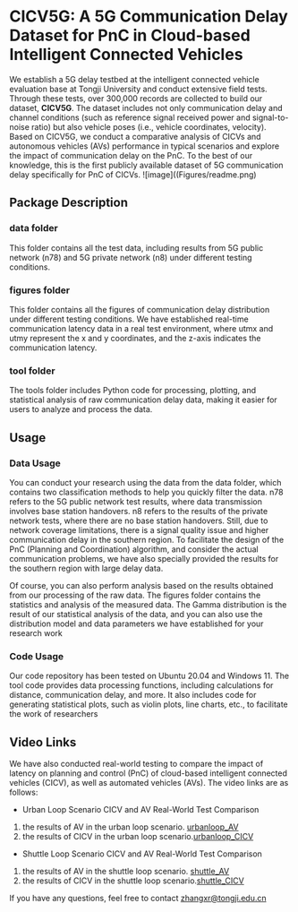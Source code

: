 # CICV5G: A 5G Communication Delay Dataset for PnC in Cloud-based Intelligent Connected Vehicles
  We establish a 5G delay testbed at the intelligent connected vehicle evaluation base at Tongji University and conduct extensive field tests. Through these tests, over 300,000 records are collected to build our dataset, **CICV5G**. The dataset includes not only communication delay and channel conditions (such as reference signal received power and signal-to-noise ratio) but also vehicle poses (i.e., vehicle coordinates, velocity). Based on CICV5G, we conduct a comparative analysis of CICVs and autonomous vehicles (AVs) performance in typical scenarios and explore the impact of communication delay on the PnC. To the best of our knowledge, this is the first publicly available dataset of 5G communication delay specifically for PnC of CICVs.
![image]((Figures/readme.png)
## Package Description
### data folder 
  This folder contains all the test data, including results from 5G public network (n78) and 5G private network (n8) under different testing conditions.

### figures folder
  This folder contains all the figures of communication delay distribution under different testing conditions. We have established real-time communication latency data in a real test environment, where utmx and utmy represent the x and y coordinates, and the z-axis indicates the communication latency.

### tool folder
  The tools folder includes Python code for processing, plotting, and statistical analysis of raw communication delay data, making it easier for users to analyze and process the data.
## Usage
### Data Usage
  You can conduct your research using the data from the data folder, which contains two classification methods to help you quickly filter the data. n78 refers to the 5G public network test results, where data transmission involves base station handovers. n8 refers to the results of the private network tests, where there are no base station handovers. Still, due to network coverage limitations, there is a signal quality issue and higher communication delay in the southern region. To facilitate the design of the PnC (Planning and Coordination) algorithm, and consider the actual communication problems, we have also specially provided the results for the southern region with large delay data.  
    
  Of course, you can also perform analysis based on the results obtained from our processing of the raw data. The figures folder contains the statistics and analysis of the measured data. The Gamma distribution is the result of our statistical analysis of the data, and you can also use the distribution model and data parameters we have established for your research work
### Code Usage
Our code repository has been tested on Ubuntu 20.04 and Windows 11. The tool code provides data processing functions, including calculations for distance, communication delay, and more. It also includes code for generating statistical plots, such as violin plots, line charts, etc., to facilitate the work of researchers
## Video Links
We have also conducted real-world testing to compare the impact of latency on planning and control (PnC) of cloud-based intelligent connected vehicles (CICV), as well as automated vehicles (AVs). The video links are as follows:
+ Urban Loop Scenario CICV and AV Real-World Test Comparison
1. the results of AV in the urban loop scenario. [urbanloop_AV](https://youtu.be/ASDVWeAMCp4)
2. the results of CICV in the urban loop scenario.[urbanloop_CICV](https://youtu.be/wY-nLKXZwNk)
+ Shuttle Loop Scenario CICV and AV Real-World Test Comparison
1. the results of AV in the shuttle loop scenario. [shuttle_AV](https://youtu.be/8yW_RCdmDTc)
2. the results of CICV in the shuttle loop scenario.[shuttle_CICV](https://youtu.be/-7OEzwrUfpw)

If you have any questions, feel free to contact zhangxr@tongji.edu.cn
